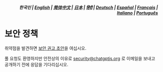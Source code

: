 <div align="right">
<h5>한국인 | <a href="../SECURITY.md">English</a> | <a href="../zh-cn/SECURITY.md">简体中文</a> | <a href="../ja/SECURITY.md">日本</a> | <a href="../hi/SECURITY.md">हिंदी</a> | <a href="../de/SECURITY.md">Deutsch</a> | <a href="../es/SECURITY.md">Español</a> | <a href="../fr/SECURITY.md">Français</a> | <a href="../it/SECURITY.md">Italiano</a> | <a href="../pt/SECURITY.md">Português</a></h5>
</div>

# 보안 정책

취약점을 발견하면 [보안 권고 초안](https://github.com/kudoai/chatgpt.js/security/advisories/new)을 여십시오.

풀 요청도 환영하지만 안전상의 이유로 security@chatgptjs.org 로 이메일을 보내고 공개하기 전에 응답을 기다리십시오.
